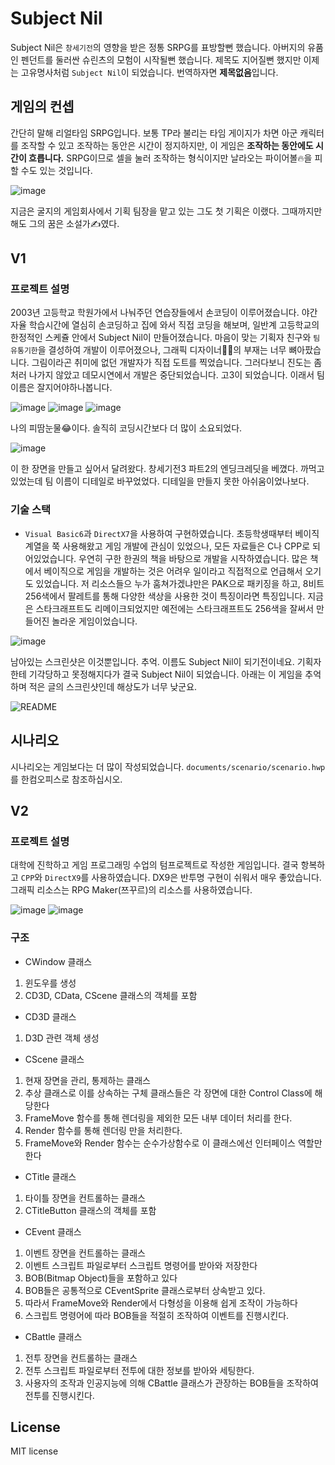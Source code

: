 # Subject Nil
Subject Nil은 `창세기전`의 영향을 받은 정통 SRPG를 표방할뻔 했습니다. 아버지의 유품인 펜던트를 둘러싼 슈린츠의 모험이 시작될뻔 했습니다. 제목도 지어질뻔 했지만 이제는 고유명사처럼 `Subject Nil`이 되었습니다. 번역하자면 **제목없음**입니다.

## 게임의 컨셉
간단히 말해 리얼타임 SRPG입니다. 보통 TP라 불리는 타임 게이지가 차면 아군 캐릭터를 조작할 수 있고 조작하는 동안은 시간이 정지하지만, 이 게임은 **조작하는 동안에도 시간이 흐릅니다.** SRPG이므로 셀을 눌러 조작하는 형식이지만 날라오는 파이어볼🔥을 피할 수도 있는 것입니다.

![image](https://user-images.githubusercontent.com/8960704/222168803-017620e0-0b69-49b2-a65b-fddfb75614c8.png)


지금은 굴지의 게임회사에서 기획 팀장을 맡고 있는 그도 첫 기획은 이랬다. 그때까지만해도 그의 꿈은 소설가✍️였다.


## V1
### 프로젝트 설명
2003년 고등학교 학원가에서 나눠주던 연습장들에서 손코딩이 이루어졌습니다. 야간자율 학습시간에 열심히 손코딩하고 집에 와서 직접 코딩을 해보며, 일반계 고등학교의 한정적인 스케쥴 안에서 Subject Nil이 만들어졌습니다. 마음이 맞는 기획자 친구와 `팀 유통기한`을 결성하여 개발이 이루어졌으나, 그래픽 디자이너👩‍🎨의 부재는 너무 뼈아팠습니다. 그림이라곤 취미에 없던 개발자가 직접 도트를 찍었습니다. 그러다보니 진도는 좀처러 나가지 않았고 데모시연에서 개발은 중단되었습니다. 고3이 되었습니다. 이래서 팀 이름은 잘지어야하나봅니다.

![image](https://user-images.githubusercontent.com/8960704/222167360-b62e9c43-bf2b-4349-b88c-ba8e42802132.png)
![image](https://user-images.githubusercontent.com/8960704/222169118-b8cb10a5-51f5-4ce2-91f4-0865610a64e5.png)
![image](https://user-images.githubusercontent.com/8960704/222169161-ed775120-6ad9-4e50-a875-7ac4ba438689.png)


나의 피땀눈물😂이다. 솔직히 코딩시간보다 더 많이 소요되었다.


![image](https://user-images.githubusercontent.com/8960704/222173729-6845c55a-698d-4882-a13d-8bb24ff1fddd.png)


이 한 장면을 만들고 싶어서 달려왔다. 창세기전3 파트2의 엔딩크레딧을 베꼈다. 까먹고 있었는데 팀 이름이 디테일로 바꾸었었다. 디테일을 만들지 못한 아쉬움이었나보다.


### 기술 스택
- `Visual Basic6`과 `DirectX7`을 사용하여 구현하였습니다. 초등학생때부터 베이직 계열을 쭉 사용해왔고 게임 개발에 관심이 있었으나, 모든 자료들은 C나 CPP로 되어있었습니다. 우연히 구한 한권의 책을 바탕으로 개발을 시작하였습니다. 많은 책에서 베이직으로 게임을 개발하는 것은 어려우 일이라고 직접적으로 언급해서 오기도 있었습니다. 저 리소스들으 누가 훔쳐가겠냐만은 PAK으로 패키징을 하고, 8비트 256색에서 팔레트를 통해 다양한 색상을 사용한 것이 특징이라면 특징입니다. 지금은 스타크래프트도 리메이크되었지만 예전에는 스타크래프트도 256색을 잘써서 만들어진 놀라운 게임이었습니다.


![image](https://user-images.githubusercontent.com/8960704/222169384-0f18bf33-219f-4460-ae1d-67a26846a28f.png)


남아있는 스크린샷은 이것뿐입니다. 추억. 이름도 Subject Nil이 되기전이네요. 기획자한테 기각당하고 못정해지다가 결국 Subject Nil이 되었습니다. 아래는 이 게임을 추억하며 적은 글의 스크린샷인데 해상도가 너무 낮군요.


![README](https://user-images.githubusercontent.com/8960704/222175016-346665a0-e119-4434-8182-20e1592b55f4.JPG)


## 시나리오
시나리오는 게임보다는 더 많이 작성되었습니다. `documents/scenario/scenario.hwp`를 한컴오피스로 참조하십시오.


## V2
### 프로젝트 설명
대학에 진학하고 게임 프로그래밍 수업의 텀프로젝트로 작성한 게임입니다. 결국 항복하고 `CPP`와 `DirectX9`를 사용하였습니다. DX9은 반투명 구현이 쉬워서 매우 좋았습니다. 그래픽 리소스는 RPG Maker(쯔꾸르)의 리소스를 사용하였습니다.


![image](https://user-images.githubusercontent.com/8960704/222172810-037a91b9-e3bc-47b3-83cc-636d82de0e3b.png)
![image](https://user-images.githubusercontent.com/8960704/222172927-98f73fef-3175-4849-bac1-2b34897909c4.png)


### 구조
- CWindow 클래스
1. 윈도우를 생성
2. CD3D, CData, CScene 클래스의 객체를 포함

- CD3D 클래스
1. D3D 관련 객체 생성

- CScene 클래스
1. 현재 장면을 관리, 통제하는 클래스
2. 추상 클래스로 이를 상속하는 구체 클래스들은 각 장면에 대한 Control Class에 해당한다
3. FrameMove 함수를 통해 렌더링을 제외한 모든 내부 데이터 처리를 한다.
4. Render 함수를 통해 렌더링 만을 처리한다.
5. FrameMove와 Render 함수는 순수가상함수로 이 클래스에선 인터페이스 역할만 한다

- CTitle 클래스
1. 타이틀 장면을 컨트롤하는 클래스
2. CTitleButton 클래스의 객체를 포함

- CEvent 클래스
1. 이벤트 장면을 컨트롤하는 클래스
2. 이벤트 스크립트 파일로부터 스크립트 명령어를 받아와 저장한다
3. BOB(Bitmap Object)들을 포함하고 있다
4. BOB들은 공통적으로 CEventSprite 클래스로부터 상속받고 있다.
5. 따라서 FrameMove와 Render에서 다형성을 이용해 쉽게 조작이 가능하다
6. 스크립트 명령어에 따라 BOB들을 적절히 조작하여 이벤트를 진행시킨다.

- CBattle 클래스
1. 전투 장면을 컨트롤하는 클래스
2. 전투 스크립트 파일로부터 전투에 대한 정보를 받아와 세팅한다.
3. 사용자의 조작과 인공지능에 의해 CBattle 클래스가 관장하는 BOB들을 조작하여 전투를
진행시킨다.

## License
MIT license
